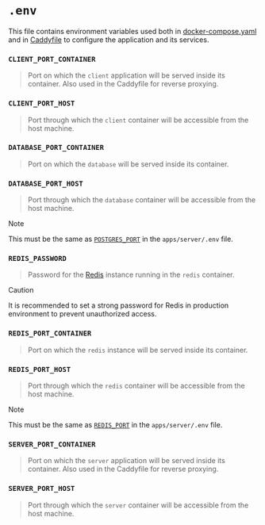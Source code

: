 # `.env`

This file contains environment variables used both in [docker-compose.yaml](../../docker-compose.yaml) and in [Caddyfile](../../caddy/Caddyfile) to configure the application and its services.

### `CLIENT_PORT_CONTAINER`

> Port on which the `client` application will be served inside its container. Also used in the Caddyfile for reverse proxying.

### `CLIENT_PORT_HOST`

> Port through which the `client` container will be accessible from the host machine.

### `DATABASE_PORT_CONTAINER`

> Port on which the `database` will be served inside its container.

### `DATABASE_PORT_HOST`

> Port through which the `database` container will be accessible from the host machine.

> [!NOTE]
>
> This must be the same as [`POSTGRES_PORT`](./environment-files-apps-server.md#postgres_port) in the `apps/server/.env` file.

### `REDIS_PASSWORD`

> Password for the [Redis](https://redis.io/) instance running in the `redis` container.

> [!CAUTION]
>
> It is recommended to set a strong password for Redis in production environment to prevent unauthorized access.

### `REDIS_PORT_CONTAINER`

> Port on which the `redis` instance will be served inside its container.

### `REDIS_PORT_HOST`

> Port through which the `redis` container will be accessible from the host machine.

> [!NOTE]
> This must be the same as [`REDIS_PORT`](./environment-files-apps-server.md#redis_port) in the `apps/server/.env` file.

### `SERVER_PORT_CONTAINER`

> Port on which the `server` application will be served inside its container. Also used in the Caddyfile for reverse proxying.

### `SERVER_PORT_HOST`

> Port through which the `server` container will be accessible from the host machine.
